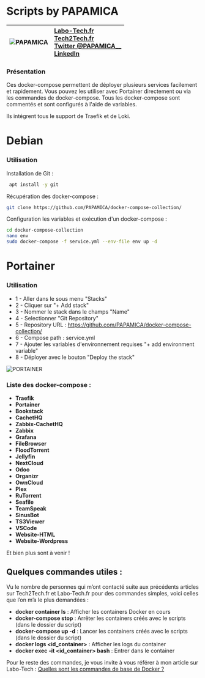 
# Scripts by PAPAMICA
|  ![PAPAMICA](https://zupimages.net/up/20/04/7vtd.png) |  [Labo-Tech.fr](https://labo-tech.fr/)<br/> [Tech2Tech.fr](https://www.tech2tech.fr/) <br/> [Twitter @PAPAMICA__](https://twitter.com/PAPAMICA__) <br/> [LinkedIn](https://www.linkedin.com/in/mickael-asseline/)<br/> |
|:--------:| :-------------|


### Présentation

Ces docker-compose permettent de déployer plusieurs services facilement et rapidement. Vous pouvez les utiliser avec Portainer directement ou via les commandes de docker-compose.
Tous les docker-compose sont commentés et sont configurés à l'aide de variables.

Ils intégrent tous le support de Traefik et de Loki.

# Debian

### Utilisation
Installation de Git :
```bash
 apt install -y git
```

Récupération des docker-compose :
```bash
git clone https://github.com/PAPAMICA/docker-compose-collection/
```


Configuration les variables et exécution d'un docker-compose :
```bash
cd docker-compose-collection
nano env
sudo docker-compose -f service.yml --env-file env up -d
```

# Portainer

### Utilisation
+ 1 - Aller dans le sous menu "Stacks"
+ 2 - Cliquer sur "+ Add stack"
+ 3 - Nommer le stack dans le champs "Name"
+ 4 - Selectionner "Git Repository"
+ 5 - Repository URL : https://github.com/PAPAMICA/docker-compose-collection/
+ 6 - Compose path : service.yml
+ 7 - Ajouter les variables d'environnement requises "+ add environment variable"
+ 8 - Déployer avec le bouton "Deploy the stack"

![PORTAINER](https://zupimages.net/up/20/44/m6sv.png)


### Liste des docker-compose :

+ **Traefik**
+ **Portainer**
+ **Bookstack**
+ **CachetHQ**
+ **Zabbix-CachetHQ**
+ **Zabbix**
+ **Grafana**
+ **FileBrowser**
+ **FloodTorrent**
+ **Jellyfin**
+ **NextCloud**
+ **Odoo**
+ **Organizr**
+ **OwnCloud**
+ **Plex**
+ **RuTorrent**
+ **Seafile**
+ **TeamSpeak**
+ **SinusBot**
+ **TS3Viewer**
+ **VSCode**
+ **Website-HTML**
+ **Website-Wordpress**
     
Et bien plus sont à venir !
    
## Quelques commandes utiles :

Vu le nombre de personnes qui m’ont contacté suite aux précédents articles sur Tech2Tech.fr et Labo-Tech.fr  pour des commandes simples, voici celles que l’on m’a le plus demandées :

-   **docker container ls** : Afficher les containers Docker en cours
-   **docker-compose stop** : Arrêter les containers créés avec le scripts (dans le dossier du script)
- **docker-compose up -d** : Lancer les containers créés avec le scripts (dans le dossier du script)
-   **docker logs <id_container>** : Afficher les logs du container
-   **docker exec -it <id_container> bash** : Entrer dans le container 

Pour le reste des commandes, je vous invite à vous référer à mon article sur Labo-Tech :  [Quelles sont les commandes de base de Docker ?](https://labo-tech.fr/base-de-connaissance/quelles-sont-les-commandes-de-base-de-docker/)
